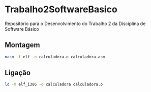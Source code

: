 # Trabalho2SoftwareBasico
Repositório para o Desenvolvimento do Trabalho 2 da Disciplina de Software Básico

## Montagem

```bash
nasm -f elf -o calculadora.o calculadora.asm
```

## Ligação

```bash
ld -m elf_i386 -o calculadora calculadora.o 
```
